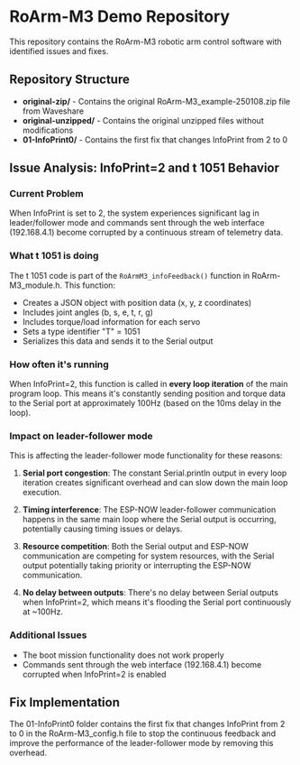 # RoArm-M3 Demo Repository

This repository contains the RoArm-M3 robotic arm control software with identified issues and fixes.

## Repository Structure

- **original-zip/** - Contains the original RoArm-M3_example-250108.zip file from Waveshare
- **original-unzipped/** - Contains the original unzipped files without modifications
- **01-InfoPrint0/** - Contains the first fix that changes InfoPrint from 2 to 0

## Issue Analysis: InfoPrint=2 and t 1051 Behavior

### Current Problem
When InfoPrint is set to 2, the system experiences significant lag in leader/follower mode and commands sent through the web interface (192.168.4.1) become corrupted by a continuous stream of telemetry data.

### What t 1051 is doing
The t 1051 code is part of the `RoArmM3_infoFeedback()` function in RoArm-M3_module.h. This function:
- Creates a JSON object with position data (x, y, z coordinates)
- Includes joint angles (b, s, e, t, r, g)
- Includes torque/load information for each servo
- Sets a type identifier "T" = 1051
- Serializes this data and sends it to the Serial output

### How often it's running
When InfoPrint=2, this function is called in **every loop iteration** of the main program loop. This means it's constantly sending position and torque data to the Serial port at approximately 100Hz (based on the 10ms delay in the loop).

### Impact on leader-follower mode
This is affecting the leader-follower mode functionality for these reasons:

1. **Serial port congestion**: The constant Serial.println output in every loop iteration creates significant overhead and can slow down the main loop execution.

2. **Timing interference**: The ESP-NOW leader-follower communication happens in the same main loop where the Serial output is occurring, potentially causing timing issues or delays.

3. **Resource competition**: Both the Serial output and ESP-NOW communication are competing for system resources, with the Serial output potentially taking priority or interrupting the ESP-NOW communication.

4. **No delay between outputs**: There's no delay between Serial outputs when InfoPrint=2, which means it's flooding the Serial port continuously at ~100Hz.

### Additional Issues
- The boot mission functionality does not work properly
- Commands sent through the web interface (192.168.4.1) become corrupted when InfoPrint=2 is enabled

## Fix Implementation
The 01-InfoPrint0 folder contains the first fix that changes InfoPrint from 2 to 0 in the RoArm-M3_config.h file to stop the continuous feedback and improve the performance of the leader-follower mode by removing this overhead.
